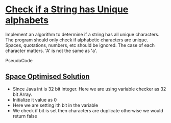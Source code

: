 # [Check if a String has Unique alphabets](https://www.hackerrank.com/contests/fau-coding-competition/challenges/guild-unique-characters)

Implement an algorithm to determine if a string has all unique characters. The program should only check if alphabetic characters are unique. Spaces, quotations, numbers, etc should be ignored. The case of each character matters. 'A' is not the same as 'a'.


PseudoCode

## [Space Optimised Solution](https://stackoverflow.com/questions/25847191/new-to-java-trying-to-understand-checker-1-val/38518757#38518757)
- Since Java int is 32 bit integer. Here we are using variable checker
as 32 bit Array.
- Initialize it value as 0
- Here we are setting ith bit in the variable
- We check if bit is set then characters are duplicate otherwise we would return false

